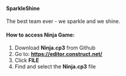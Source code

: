 #### SparkleShine
The best team ever - we sparkle and we shine.

#### How to access Ninja Game:
1. Download **Ninja.cp3** from Github
2. Go to: **https://editor.construct.net/**
3. Click **FILE**
4. Find and select the **Ninja.cp3** file
